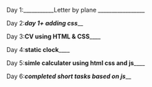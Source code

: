 Day 1:___________Letter by plane _________________

Day 2:_____________day 1+ adding css_______________

Day 3:____________CV using HTML & CSS________________

Day 4:____________static clock________________

Day 5:____________simle calculater using html css and js________________

Day 6:_____________completed short tasks based on js_______________

